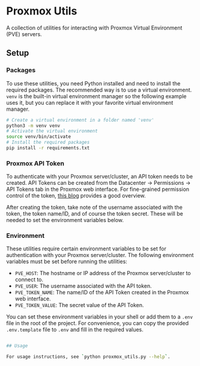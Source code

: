 # Proxmox Utils

A collection of utilities for interacting with Proxmox Virtual Environment (PVE) servers.

## Setup

### Packages

To use these utilities, you need Python installed and need to install the required packages. The recommended way
is to use a virtual environment. `venv` is the built-in virtual environment manager so the following example uses it,
but you can replace it with your favorite virtual environment manager.

```bash
# Create a virtual environment in a folder named 'venv'
python3 -m venv venv
# Activate the virtual environment 
source venv/bin/activate
# Install the required packages
pip install -r requirements.txt
```

### Proxmox API Token

To authenticate with your Proxmox server/cluster, an API token needs to be created. API Tokens can be created from the
Datacenter -> Permissions -> API Tokens tab in the Proxmox web interface. For fine-grained permission control of the token,
[this blog](https://kenwardtown.com/2024/06/25/create-an-api-token-for-proxmox-ve/https://kenwardtown.com/2024/06/25/create-an-api-token-for-proxmox-ve/)
provides a good overview.

After creating the token, take note of the username associated with the token, the token name/ID, and of course the token
secret. These will be needed to set the environment variables below.

### Environment

These utilities require certain environment variables to be set for authentication with your Proxmox server/cluster.
The following environment variables must be set before running the utilities:

- `PVE_HOST`: The hostname or IP address of the Proxmox server/cluster to connect to.
- `PVE_USER`: The username associated with the API token.
- `PVE_TOKEN_NAME`: The name/ID of the API Token created in the Proxmox web interface.
- `PVE_TOKEN_VALUE`: The secret value of the API Token.

You can set these environment variables in your shell or add them to a `.env` file in the root of the project.
For convenience, you can copy the provided `.env.template` file to `.env` and fill in the required values.

```bash

## Usage

For usage instructions, see `python proxmox_utils.py --help`.